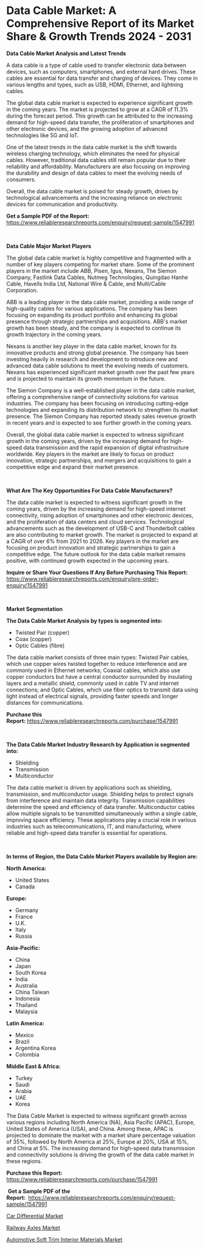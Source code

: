<p><h1>Data Cable Market: A Comprehensive Report of its Market Share & Growth Trends 2024 - 2031</h1></p><p><strong>Data Cable Market Analysis and Latest Trends</strong></p>
<p><p>A data cable is a type of cable used to transfer electronic data between devices, such as computers, smartphones, and external hard drives. These cables are essential for data transfer and charging of devices. They come in various lengths and types, such as USB, HDMI, Ethernet, and lightning cables.</p><p>The global data cable market is expected to experience significant growth in the coming years. The market is projected to grow at a CAGR of 11.3% during the forecast period. This growth can be attributed to the increasing demand for high-speed data transfer, the proliferation of smartphones and other electronic devices, and the growing adoption of advanced technologies like 5G and IoT.</p><p>One of the latest trends in the data cable market is the shift towards wireless charging technology, which eliminates the need for physical cables. However, traditional data cables still remain popular due to their reliability and affordability. Manufacturers are also focusing on improving the durability and design of data cables to meet the evolving needs of consumers.</p><p>Overall, the data cable market is poised for steady growth, driven by technological advancements and the increasing reliance on electronic devices for communication and productivity.</p></p>
<p><strong>Get a Sample PDF of the Report:&nbsp;</strong> <a href="https://www.reliableresearchreports.com/enquiry/request-sample/1547991">https://www.reliableresearchreports.com/enquiry/request-sample/1547991</a></p>
<p>&nbsp;</p>
<p><strong>Data Cable Major Market Players</strong></p>
<p><p>The global data cable market is highly competitive and fragmented with a number of key players competing for market share. Some of the prominent players in the market include ABB, Pisen, Igus, Nexans, The Siemon Company, Fastlink Data Cables, Nutmeg Technologies, Quingdao Hanhe Cable, Havells India Ltd, National Wire & Cable, and Multi/Cable Corporation.</p><p>ABB is a leading player in the data cable market, providing a wide range of high-quality cables for various applications. The company has been focusing on expanding its product portfolio and enhancing its global presence through strategic partnerships and acquisitions. ABB's market growth has been steady, and the company is expected to continue its growth trajectory in the coming years.</p><p>Nexans is another key player in the data cable market, known for its innovative products and strong global presence. The company has been investing heavily in research and development to introduce new and advanced data cable solutions to meet the evolving needs of customers. Nexans has experienced significant market growth over the past few years and is projected to maintain its growth momentum in the future.</p><p>The Siemon Company is a well-established player in the data cable market, offering a comprehensive range of connectivity solutions for various industries. The company has been focusing on introducing cutting-edge technologies and expanding its distribution network to strengthen its market presence. The Siemon Company has reported steady sales revenue growth in recent years and is expected to see further growth in the coming years.</p><p>Overall, the global data cable market is expected to witness significant growth in the coming years, driven by the increasing demand for high-speed data transmission and the rapid expansion of digital infrastructure worldwide. Key players in the market are likely to focus on product innovation, strategic partnerships, and mergers and acquisitions to gain a competitive edge and expand their market presence.</p></p>
<p>&nbsp;</p>
<p><strong>What Are The Key Opportunities For Data Cable Manufacturers?</strong></p>
<p><p>The data cable market is expected to witness significant growth in the coming years, driven by the increasing demand for high-speed internet connectivity, rising adoption of smartphones and other electronic devices, and the proliferation of data centers and cloud services. Technological advancements such as the development of USB-C and Thunderbolt cables are also contributing to market growth. The market is projected to expand at a CAGR of over 6% from 2021 to 2026. Key players in the market are focusing on product innovation and strategic partnerships to gain a competitive edge. The future outlook for the data cable market remains positive, with continued growth expected in the upcoming years.</p></p>
<p><strong>Inquire or Share Your Questions If Any Before Purchasing This Report:</strong> <a href="https://www.reliableresearchreports.com/enquiry/pre-order-enquiry/1547991">https://www.reliableresearchreports.com/enquiry/pre-order-enquiry/1547991</a></p>
<p>&nbsp;</p>
<p><strong>Market Segmentation</strong></p>
<p><strong>The Data Cable Market Analysis by types is segmented into:</strong></p>
<p><ul><li>Twisted Pair (copper)</li><li>Coax (copper)</li><li>Optic Cables (fibre)</li></ul></p>
<p><p>The data cable market consists of three main types: Twisted Pair cables, which use copper wires twisted together to reduce interference and are commonly used in Ethernet networks; Coaxial cables, which also use copper conductors but have a central conductor surrounded by insulating layers and a metallic shield, commonly used in cable TV and internet connections; and Optic Cables, which use fiber optics to transmit data using light instead of electrical signals, providing faster speeds and longer distances for communications.</p></p>
<p><strong>Purchase this Report:&nbsp;</strong><a href="https://www.reliableresearchreports.com/purchase/1547991">https://www.reliableresearchreports.com/purchase/1547991</a></p>
<p>&nbsp;</p>
<p><strong>The Data Cable Market Industry Research by Application is segmented into:</strong></p>
<p><ul><li>Shielding</li><li>Transmission</li><li>Multiconductor</li></ul></p>
<p><p>The data cable market is driven by applications such as shielding, transmission, and multiconductor usage. Shielding helps to protect signals from interference and maintain data integrity. Transmission capabilities determine the speed and efficiency of data transfer. Multiconductor cables allow multiple signals to be transmitted simultaneously within a single cable, improving space efficiency. These applications play a crucial role in various industries such as telecommunications, IT, and manufacturing, where reliable and high-speed data transfer is essential for operations.</p></p>
<p>&nbsp;</p>
<p><strong>In terms of Region, the Data Cable Market Players available by Region are:</strong></p>
<p>
    <p> <strong> North America: </strong>
        <ul>
            <li>United States</li>
            <li>Canada</li>
        </ul>
        </p> 
    <p> <strong> Europe: </strong>
        <ul>
            <li>Germany</li>
            <li>France</li>
            <li>U.K.</li>
            <li>Italy</li>
            <li>Russia</li>
        </ul>
        </p> 
    <p> <strong> Asia-Pacific: </strong>
        <ul>
            <li>China</li>
            <li>Japan</li>
            <li>South Korea</li>
            <li>India</li>
            <li>Australia</li>
            <li>China Taiwan</li>
            <li>Indonesia</li>
            <li>Thailand</li>
            <li>Malaysia</li>
        </ul>
        </p> 
    <p> <strong> Latin America: </strong>
        <ul>
            <li>Mexico</li>
            <li>Brazil</li>
            <li>Argentina Korea</li>
            <li>Colombia</li>
        </ul>
        </p> 
    <p> <strong> Middle East & Africa: </strong>
        <ul>
            <li>Turkey</li>
            <li>Saudi</li>
            <li>Arabia</li>
            <li>UAE</li>
            <li>Korea</li>
        </ul>
    </p>
    </p>
<p><p>The Data Cable Market is expected to witness significant growth across various regions including North America (NA), Asia Pacific (APAC), Europe, United States of America (USA), and China. Among these, APAC is projected to dominate the market with a market share percentage valuation of 35%, followed by North America at 25%, Europe at 20%, USA at 15%, and China at 5%. The increasing demand for high-speed data transmission and connectivity solutions is driving the growth of the data cable market in these regions.</p></p>
<p><strong>Purchase this Report: </strong><a href="https://www.reliableresearchreports.com/purchase/1547991">https://www.reliableresearchreports.com/purchase/1547991</a></p>
<p>&nbsp;<strong>Get a Sample PDF of the Report:&nbsp;&nbsp;</strong><a href="https://www.reliableresearchreports.com/enquiry/request-sample/1547991">https://www.reliableresearchreports.com/enquiry/request-sample/1547991</a></p>
<p><strong></strong></p>
<p><p><a href="https://meowing-lemming-dd3.notion.site/Car-Differential-Market-Size-Growth-Outlook-from-2024-to-2031-projecting-at-Market-s-Trends-Analys-eca4631371ed4641b4b1a2dce565acf8">Car Differential Market</a></p><p><a href="https://shimmer-gardenia-37a.notion.site/Railway-Axles-Market-Size-Focuses-on-Market-Dynamics-In-Depth-Analysis-and-Future-Projections-of-it-c7b533884b2349c08df394edc306f5b4">Railway Axles Market</a></p><p><a href="https://cute-banjo-8ca.notion.site/Automotive-Soft-Trim-Interior-Materials-Market-Offers-Provide-Insightful-Data-for-the-Time-Period-fr-e984910ee1864467996c939405c10f76">Automotive Soft Trim Interior Materials Market</a></p></p>
